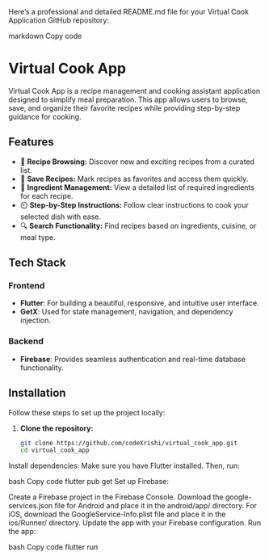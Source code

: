 Here’s a professional and detailed README.md file for your Virtual Cook Application GitHub repository:

markdown
Copy code
# Virtual Cook App

Virtual Cook App is a recipe management and cooking assistant application designed to simplify meal preparation. This app allows users to browse, save, and organize their favorite recipes while providing step-by-step guidance for cooking.

## Features

- 📖 **Recipe Browsing:** Discover new and exciting recipes from a curated list.
- 🔖 **Save Recipes:** Mark recipes as favorites and access them quickly.
- 🛒 **Ingredient Management:** View a detailed list of required ingredients for each recipe.
- ⏲️ **Step-by-Step Instructions:** Follow clear instructions to cook your selected dish with ease.
- 🔍 **Search Functionality:** Find recipes based on ingredients, cuisine, or meal type.

## Tech Stack

### Frontend
- **Flutter**: For building a beautiful, responsive, and intuitive user interface.
- **GetX**: Used for state management, navigation, and dependency injection.

### Backend
- **Firebase**: Provides seamless authentication and real-time database functionality.

## Installation

Follow these steps to set up the project locally:

1. **Clone the repository:**
   ```bash
   git clone https://github.com/codeXrishi/virtual_cook_app.git
   cd virtual_cook_app
Install dependencies: Make sure you have Flutter installed. Then, run:

bash
Copy code
flutter pub get
Set up Firebase:

Create a Firebase project in the Firebase Console.
Download the google-services.json file for Android and place it in the android/app/ directory.
For iOS, download the GoogleService-Info.plist file and place it in the ios/Runner/ directory.
Update the app with your Firebase configuration.
Run the app:

bash
Copy code
flutter run

